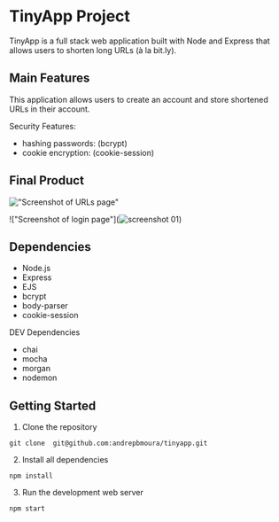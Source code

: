 # TinyApp Project

TinyApp is a full stack web application built with Node and Express that allows users to shorten long URLs (à la bit.ly).

## Main Features

This application allows users to create an account and store shortened URLs in their account.

Security Features:

- hashing passwords: (bcrypt)
- cookie encryption: (cookie-session)

## Final Product

!["Screenshot of URLs page"]()

!["Screenshot of login page"](![screenshot 01](https://user-images.githubusercontent.com/63623777/212494010-954fa06f-4697-4f10-9205-a41d5a661470.jpeg))

## Dependencies

- Node.js
- Express
- EJS
- bcrypt
- body-parser
- cookie-session

DEV Dependencies

- chai
- mocha
- morgan
- nodemon

## Getting Started

1.  Clone the repository

```git clone  git@github.com:andrepbmoura/tinyapp.git```

2.  Install all dependencies

````npm install````

3.  Run the development web server 

```npm start```
